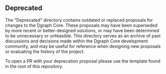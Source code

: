 ## Deprecated

The "Deprecated" directory contains outdated or replaced proposals for changes to the Dgraph Core. These proposals may
have been superseded by more recent or better-designed solutions, or may have been determined to be unnecessary or
unfeasible. This directory serves as an archive of past discussions and decisions made within the Dgraph Core
development community, and may be useful for reference when designing new proposals or evaluating the history of the
project.

To open a PR with your deprecation proposal please use the template found in the root of this repository.
